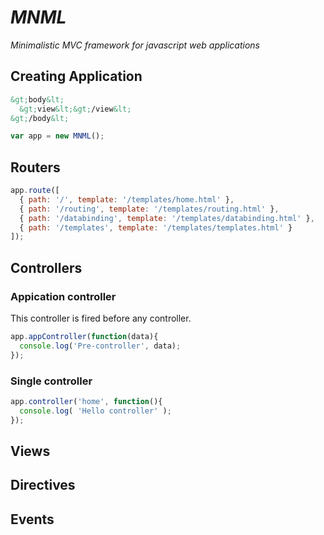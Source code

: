 # _MNML_

_Minimalistic MVC framework for javascript web applications_

## Creating Application
```html
&gt;body&lt;
  &gt;view&lt;&gt;/view&lt;
&gt;/body&lt;
```

```javascript
var app = new MNML();
```

## Routers
```javascript
app.route([
  { path: '/', template: '/templates/home.html' },
  { path: '/routing', template: '/templates/routing.html' },
  { path: '/databinding', template: '/templates/databinding.html' },
  { path: '/templates', template: '/templates/templates.html' }
]);
```

## Controllers

### Appication controller
This controller is fired before any controller.

```javascript
app.appController(function(data){
  console.log('Pre-controller', data);
});
```

### Single controller
```javascript
app.controller('home', function(){
  console.log( 'Hello controller' );
});
```

## Views

## Directives

## Events